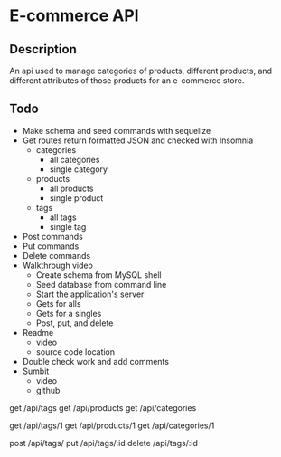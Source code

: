 # E-commerce API

## Description
An api used to manage categories of products, different products, and different attributes of those products for an e-commerce store.

## Todo
- Make schema and seed commands with sequelize
- Get routes return formatted JSON and checked with Insomnia
  - categories
    - all categories
    - single category
  - products
    - all products
    - single product
  - tags
    - all tags
    - single tag
- Post commands
- Put commands
- Delete commands
- Walkthrough video
  - Create schema from MySQL shell
  - Seed database from command line
  - Start the application's server
  - Gets for alls
  - Gets for a singles
  - Post, put, and delete
- Readme
  - video
  - source code location
- Double check work and add comments
- Sumbit
  - video
  - github

get /api/tags
get /api/products
get /api/categories

get /api/tags/1
get /api/products/1
get /api/categories/1

post    /api/tags/
put     /api/tags/:id
delete  /api/tags/:id